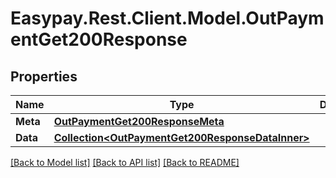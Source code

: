 # Easypay.Rest.Client.Model.OutPaymentGet200Response

## Properties

Name | Type | Description | Notes
------------ | ------------- | ------------- | -------------
**Meta** | [**OutPaymentGet200ResponseMeta**](OutPaymentGet200ResponseMeta.md) |  | [optional] 
**Data** | [**Collection&lt;OutPaymentGet200ResponseDataInner&gt;**](OutPaymentGet200ResponseDataInner.md) |  | [optional] 

[[Back to Model list]](../README.md#documentation-for-models) [[Back to API list]](../README.md#documentation-for-api-endpoints) [[Back to README]](../README.md)

